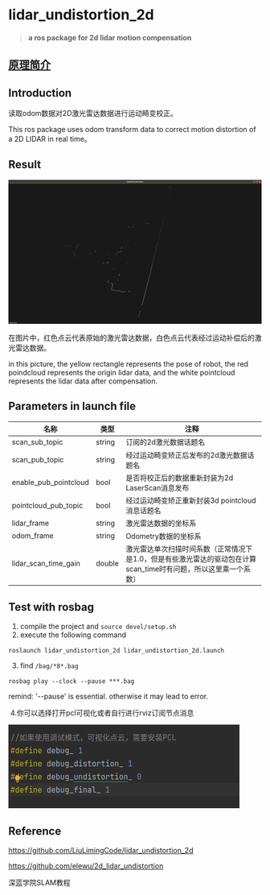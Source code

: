 # lidar_undistortion_2d

> #### a ros package for 2d lidar motion compensation

## [原理简介](https://github.com/hanlin-cheng/slam-study-note/blob/master/slam_theory/2d%E6%BF%80%E5%85%89%E9%9B%B7%E8%BE%BE%E8%BF%90%E5%8A%A8%E8%A1%A5%E5%81%BF%E6%96%B9%E6%B3%95(%E5%8E%BB%E7%95%B8%E5%8F%98).md)

## Introduction

读取odom数据对2D激光雷达数据进行运动畸变校正。

This ros package uses odom transform data to correct motion distortion of a 2D LIDAR in real time。

## Result

![](media/2022-10-1816-57-53屏幕截图.png)

在图片中，红色点云代表原始的激光雷达数据，白色点云代表经过运动补偿后的激光雷达数据。

in this picture, the yellow rectangle represents the pose of robot, the red poindcloud represents the origin lidar data, and the white pointcloud represents the lidar data after compensation.

## Parameters in launch file

名称 | 类型 |  注释
-------- | ----- | -----
scan_sub_topic | string | 订阅的2d激光数据话题名 
scan_pub_topic  | string | 经过运动畸变矫正后发布的2d激光数据话题名 
enable_pub_pointcloud  | bool | 是否将校正后的数据重新封装为2d LaserScan消息发布 
pointcloud_pub_topic | bool | 经过运动畸变矫正重新封装3d pointcloud消息话题名 
lidar_frame| string | 激光雷达数据的坐标系
odom_frame | string | Odometry数据的坐标系
lidar_scan_time_gain | double | 激光雷达单次扫描时间系数（正常情况下是1.0，但是有些激光雷达的驱动包在计算scan_time时有问题，所以这里乘一个系数）

## Test with rosbag
1. compile the project and `source devel/setup.sh`
2. execute the following command
```
roslaunch lidar_undistortion_2d lidar_undistortion_2d.launch
```
3. find `/bag/*8*.bag`
```
rosbag play --clock --pause ***.bag
```
remind: '--pause' is essential. otherwise it may lead to error. 

​	4.你可以选择打开pcl可视化或者自行进行rviz订阅节点消息

![](media/2022-10-1817-00-31屏幕截图.png)

## Reference

https://github.com/LiuLimingCode/lidar_undistortion_2d

https://github.com/elewu/2d_lidar_undistortion

深蓝学院SLAM教程
